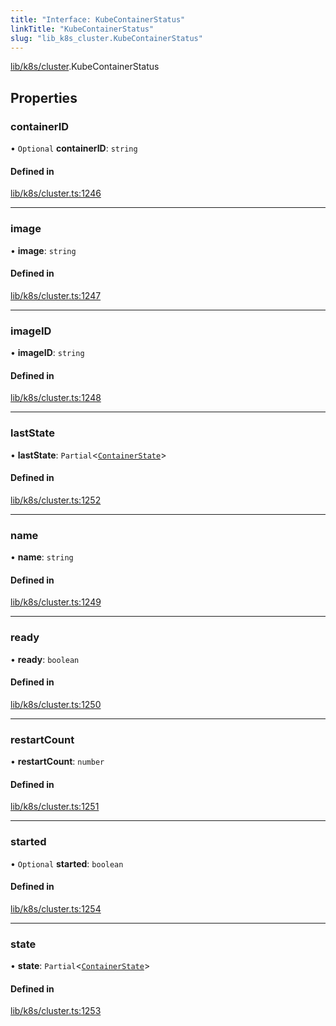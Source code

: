 ```yaml
---
title: "Interface: KubeContainerStatus"
linkTitle: "KubeContainerStatus"
slug: "lib_k8s_cluster.KubeContainerStatus"
---
```


[lib/k8s/cluster](../modules/lib_k8s_cluster.md).KubeContainerStatus

## Properties

### containerID

• `Optional` **containerID**: `string`

#### Defined in

[lib/k8s/cluster.ts:1246](https://github.com/headlamp-k8s/headlamp/blob/e3b4c5c7/frontend/src/lib/k8s/cluster.ts#L1246)

___

### image

• **image**: `string`

#### Defined in

[lib/k8s/cluster.ts:1247](https://github.com/headlamp-k8s/headlamp/blob/e3b4c5c7/frontend/src/lib/k8s/cluster.ts#L1247)

___

### imageID

• **imageID**: `string`

#### Defined in

[lib/k8s/cluster.ts:1248](https://github.com/headlamp-k8s/headlamp/blob/e3b4c5c7/frontend/src/lib/k8s/cluster.ts#L1248)

___

### lastState

• **lastState**: `Partial`<[`ContainerState`](lib_k8s_cluster.ContainerState.md)\>

#### Defined in

[lib/k8s/cluster.ts:1252](https://github.com/headlamp-k8s/headlamp/blob/e3b4c5c7/frontend/src/lib/k8s/cluster.ts#L1252)

___

### name

• **name**: `string`

#### Defined in

[lib/k8s/cluster.ts:1249](https://github.com/headlamp-k8s/headlamp/blob/e3b4c5c7/frontend/src/lib/k8s/cluster.ts#L1249)

___

### ready

• **ready**: `boolean`

#### Defined in

[lib/k8s/cluster.ts:1250](https://github.com/headlamp-k8s/headlamp/blob/e3b4c5c7/frontend/src/lib/k8s/cluster.ts#L1250)

___

### restartCount

• **restartCount**: `number`

#### Defined in

[lib/k8s/cluster.ts:1251](https://github.com/headlamp-k8s/headlamp/blob/e3b4c5c7/frontend/src/lib/k8s/cluster.ts#L1251)

___

### started

• `Optional` **started**: `boolean`

#### Defined in

[lib/k8s/cluster.ts:1254](https://github.com/headlamp-k8s/headlamp/blob/e3b4c5c7/frontend/src/lib/k8s/cluster.ts#L1254)

___

### state

• **state**: `Partial`<[`ContainerState`](lib_k8s_cluster.ContainerState.md)\>

#### Defined in

[lib/k8s/cluster.ts:1253](https://github.com/headlamp-k8s/headlamp/blob/e3b4c5c7/frontend/src/lib/k8s/cluster.ts#L1253)
